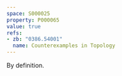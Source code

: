 ```yaml
---
space: S000025
property: P000065
value: true
refs:
- zb: "0386.54001"
  name: Counterexamples in Topology
---
```


By definition.
